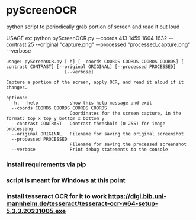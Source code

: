 # pyScreenOCR
python script to periodically grab portion of screen and read it out loud

USAGE ex: python pyScreenOCR.py --coords 413 1459 1604 1632 --contrast 25 --original "capture.png" --processed "processed_capture.png" --verbose

```
usage: pyScreenOCR.py [-h] [--coords COORDS COORDS COORDS COORDS] [--contrast CONTRAST] [--original ORIGINAL] [--processed PROCESSED]
                      [--verbose]

Capture a portion of the screen, apply OCR, and read it aloud if it changes.

options:
  -h, --help            show this help message and exit
  --coords COORDS COORDS COORDS COORDS
                        Coordinates for the screen capture, in the format: top_x top_y bottom_x bottom_y
  --contrast CONTRAST   Contrast threshold (0-255) for image processing
  --original ORIGINAL   Filename for saving the original screenshot
  --processed PROCESSED
                        Filename for saving the processed screenshot
  --verbose             Print debug statements to the console
```


### install requirements via pip
### script is meant for Windows at this point
### install tesseract OCR for it to work https://digi.bib.uni-mannheim.de/tesseract/tesseract-ocr-w64-setup-5.3.3.20231005.exe